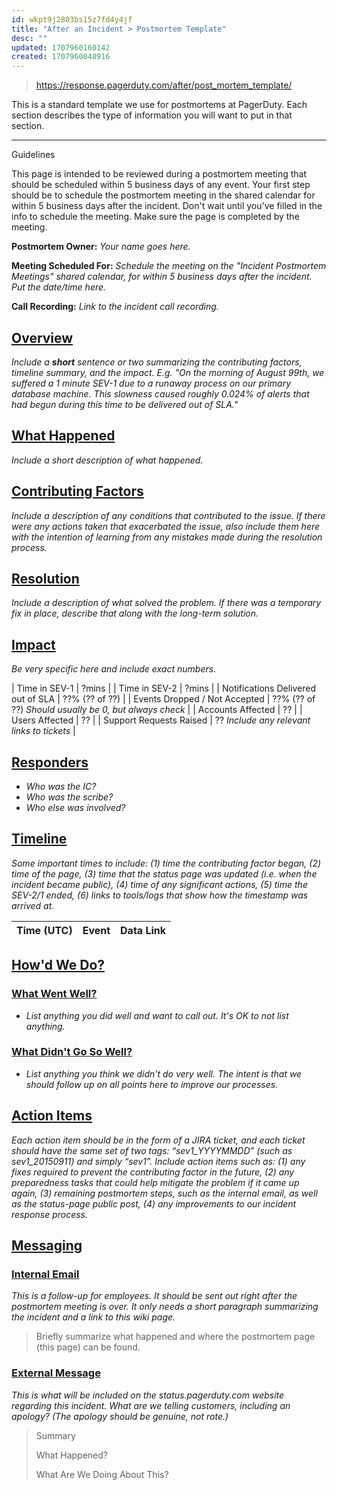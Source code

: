 ```yaml
---
id: wkpt9j2803bs15z7fd4y4jf
title: "After an Incident > Postmortem Template"
desc: ""
updated: 1707960160142
created: 1707960048916
---
```


> https://response.pagerduty.com/after/post_mortem_template/

This is a standard template we use for postmortems at PagerDuty. Each section describes the type of information you will want to put in that section.

---

Guidelines

This page is intended to be reviewed during a postmortem meeting that should be scheduled within 5 business days of any event. Your first step should be to schedule the postmortem meeting in the shared calendar for within 5 business days after the incident. Don't wait until you've filled in the info to schedule the meeting. Make sure the page is completed by the meeting.

**Postmortem Owner:** _Your name goes here._

**Meeting Scheduled For:** _Schedule the meeting on the "Incident Postmortem Meetings" shared calendar, for within 5 business days after the incident. Put the date/time here._

**Call Recording:** _Link to the incident call recording._

## [Overview](https://response.pagerduty.com/after/post_mortem_template/#overview)

_Include a **short** sentence or two summarizing the contributing factors, timeline summary, and the impact. E.g. "On the morning of August 99th, we suffered a 1 minute SEV-1 due to a runaway process on our primary database machine. This slowness caused roughly 0.024% of alerts that had begun during this time to be delivered out of SLA."_

## [What Happened](https://response.pagerduty.com/after/post_mortem_template/#what-happened)

_Include a short description of what happened._

## [Contributing Factors](https://response.pagerduty.com/after/post_mortem_template/#contributing-factors)

_Include a description of any conditions that contributed to the issue. If there were any actions taken that exacerbated the issue, also include them here with the intention of learning from any mistakes made during the resolution process._

## [Resolution](https://response.pagerduty.com/after/post_mortem_template/#resolution)

_Include a description of what solved the problem. If there was a temporary fix in place, describe that along with the long-term solution._

## [Impact](https://response.pagerduty.com/after/post_mortem_template/#impact)

_Be very specific here and include exact numbers._

| Time in SEV-1 | ?mins |
| Time in SEV-2 | ?mins |
| Notifications Delivered out of SLA | ??% (?? of ??) |
| Events Dropped / Not Accepted | ??% (?? of ??) _Should usually be 0, but always check_ |
| Accounts Affected | ?? |
| Users Affected | ?? |
| Support Requests Raised | ?? _Include any relevant links to tickets_ |

## [Responders](https://response.pagerduty.com/after/post_mortem_template/#responders)

- _Who was the IC?_
- _Who was the scribe?_
- _Who else was involved?_

## [Timeline](https://response.pagerduty.com/after/post_mortem_template/#timeline)

_Some important times to include: (1) time the contributing factor began, (2) time of the page, (3) time that the status page was updated (i.e. when the incident became public), (4) time of any significant actions, (5) time the SEV-2/1 ended, (6) links to tools/logs that show how the timestamp was arrived at._

| Time (UTC) | Event | Data Link |
| ---------- | ----- | --------- |

## [How'd We Do?](https://response.pagerduty.com/after/post_mortem_template/#howd-we-do)

### [What Went Well?](https://response.pagerduty.com/after/post_mortem_template/#what-went-well)

- _List anything you did well and want to call out. It's OK to not list anything._

### [What Didn't Go So Well?](https://response.pagerduty.com/after/post_mortem_template/#what-didnt-go-so-well)

- _List anything you think we didn't do very well. The intent is that we should follow up on all points here to improve our processes._

## [Action Items](https://response.pagerduty.com/after/post_mortem_template/#action-items)

_Each action item should be in the form of a JIRA ticket, and each ticket should have the same set of two tags: “sev1_YYYYMMDD” (such as sev1_20150911) and simply “sev1”. Include action items such as: (1) any fixes required to prevent the contributing factor in the future, (2) any preparedness tasks that could help mitigate the problem if it came up again, (3) remaining postmortem steps, such as the internal email, as well as the status-page public post, (4) any improvements to our incident response process._

## [Messaging](https://response.pagerduty.com/after/post_mortem_template/#messaging)

### [Internal Email](https://response.pagerduty.com/after/post_mortem_template/#internal-email)

_This is a follow-up for employees. It should be sent out right after the postmortem meeting is over. It only needs a short paragraph summarizing the incident and a link to this wiki page._

> Briefly summarize what happened and where the postmortem page (this page) can be found.

### [External Message](https://response.pagerduty.com/after/post_mortem_template/#external-message)

_This is what will be included on the status.pagerduty.com website regarding this incident. What are we telling customers, including an apology? (The apology should be genuine, not rote.)_

> Summary
>
> What Happened?
>
> What Are We Doing About This?
